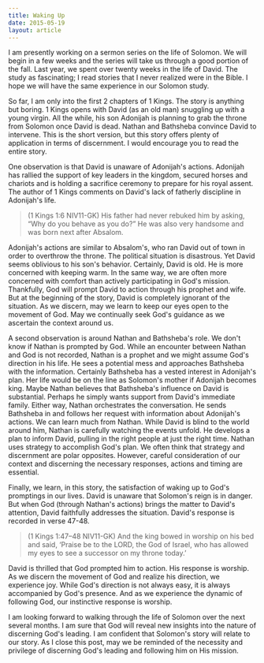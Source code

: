 ```yaml
---
title: Waking Up
date: 2015-05-19
layout: article
---
```

 
I am presently working on a sermon series on the life of Solomon. We will begin in a few weeks and the series will take us through a good portion of the fall. Last year, we spent over twenty weeks in the life of David. The study as fascinating; I read stories that I never realized were in the Bible. I hope we will have the same experience in our Solomon study.

So far, I am only into the first 2 chapters of 1 Kings. The story is anything but boring. 1 Kings opens with David (as an old man) snuggling up with a young virgin. All the while, his son Adonijah is planning to grab the throne from Solomon once David is dead. Nathan and Bathsheba convince David to intervene. This is the short version, but this story offers plenty of application in terms of discernment. I would encourage you to read the entire story.

One observation is that David is unaware of Adonijah's actions. Adonijah has rallied the support of key leaders in the kingdom, secured horses and chariots and is holding a sacrifice ceremony to prepare for his royal assent. The author of 1 Kings comments on David's lack of fatherly discipline in Adonijah's life. 

>(1 Kings 1:6 NIV11-GK) His father had never rebuked him by asking, “Why do you behave as you do?” He was also very handsome and was born next after Absalom.

Adonijah's actions are similar to Absalom's, who ran David out of town in order to overthrow the throne. The political situation is disastrous. Yet David seems oblivious to his son's behavior. Certainly, David is old. He is more concerned with keeping warm. In the same way, we are often more concerned with comfort than actively participating in God's mission. Thankfully, God will prompt David to action through his prophet and wife. But at the beginning of the story, David is completely ignorant of the situation. As we discern, may we learn to keep our eyes open to the movement of God. May we continually seek God's guidance as we ascertain the context around us.

A second observation is around Nathan and Bathsheba's role. We don't know if Nathan is prompted by God. While an encounter between Nathan and God is not recorded, Nathan is a prophet and we might assume God's direction in his life. He sees a potential mess and approaches Bathsheba with the information. Certainly Bathsheba has a vested interest in Adonijah's plan. Her life would be on the line as Solomon's mother if Adonijah becomes king. Maybe Nathan believes that Bathsheba's influence on David is substantial. Perhaps he simply wants support from David's immediate family. Either way, Nathan orchestrates the conversation. He sends Bathsheba in and follows her request with information about Adonijah's actions. We can learn much from Nathan. While David is blind to the world around him, Nathan is carefully watching the events unfold. He develops a plan to inform David, pulling in the right people at just the right time. Nathan uses strategy to accomplish God's plan. We often think that strategy and discernment are polar opposites. However, careful consideration of our context and discerning the necessary responses, actions and timing are essential. 

Finally, we learn, in this story, the satisfaction of waking up to God's promptings in our lives. David is unaware that Solomon's reign is in danger. But when God (through Nathan's actions) brings the matter to David's attention, David faithfully addresses the situation. David's response is recorded in verse 47-48.

>(1 Kings 1:47–48 NIV11-GK) And the king bowed in worship on his bed and said, ‘Praise be to the LORD, the God of Israel, who has allowed my eyes to see a successor on my throne today.’

David is thrilled that God prompted him to action. His response is worship. As we discern the movement of God and realize his direction, we experience joy. While God's direction is not always easy, it is always accompanied by God's presence. And as we experience the dynamic of following God, our instinctive response is worship.

I am looking forward to walking through the life of Solomon over the next several months. I am sure that God will reveal new insights into the nature of discerning God's leading. I am confident that Solomon's story will relate to our story. As I close this post, may we be reminded of the necessity and privilege of discerning God's leading and following him on His mission.


